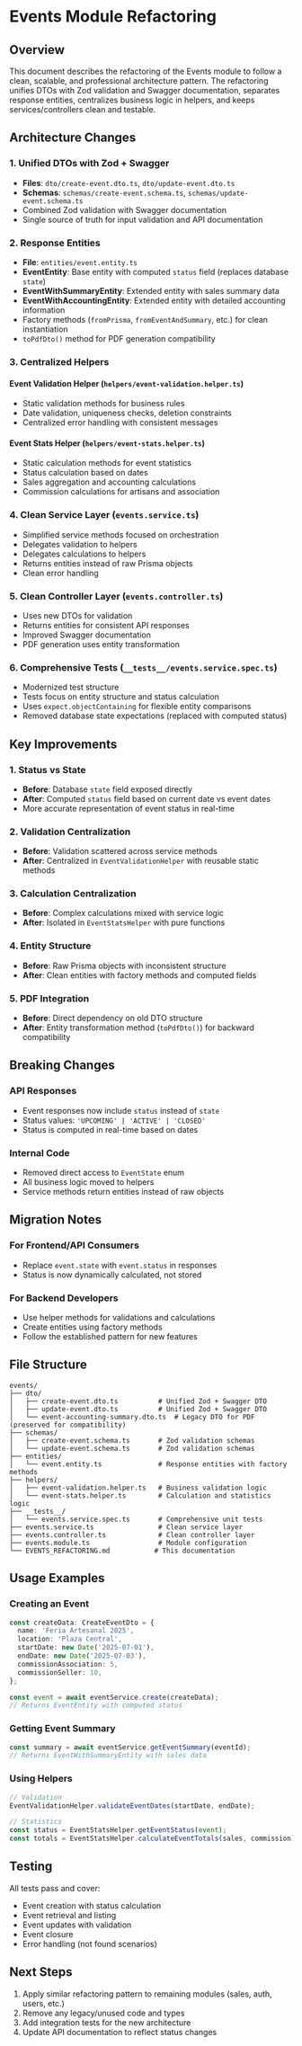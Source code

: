 # Events Module Refactoring

## Overview
This document describes the refactoring of the Events module to follow a clean, scalable, and professional architecture pattern. The refactoring unifies DTOs with Zod validation and Swagger documentation, separates response entities, centralizes business logic in helpers, and keeps services/controllers clean and testable.

## Architecture Changes

### 1. Unified DTOs with Zod + Swagger
- **Files**: `dto/create-event.dto.ts`, `dto/update-event.dto.ts`
- **Schemas**: `schemas/create-event.schema.ts`, `schemas/update-event.schema.ts`
- Combined Zod validation with Swagger documentation
- Single source of truth for input validation and API documentation

### 2. Response Entities
- **File**: `entities/event.entity.ts`
- **EventEntity**: Base entity with computed `status` field (replaces database `state`)
- **EventWithSummaryEntity**: Extended entity with sales summary data
- **EventWithAccountingEntity**: Extended entity with detailed accounting information
- Factory methods (`fromPrisma`, `fromEventAndSummary`, etc.) for clean instantiation
- `toPdfDto()` method for PDF generation compatibility

### 3. Centralized Helpers
#### Event Validation Helper (`helpers/event-validation.helper.ts`)
- Static validation methods for business rules
- Date validation, uniqueness checks, deletion constraints
- Centralized error handling with consistent messages

#### Event Stats Helper (`helpers/event-stats.helper.ts`)
- Static calculation methods for event statistics
- Status calculation based on dates
- Sales aggregation and accounting calculations
- Commission calculations for artisans and association

### 4. Clean Service Layer (`events.service.ts`)
- Simplified service methods focused on orchestration
- Delegates validation to helpers
- Delegates calculations to helpers
- Returns entities instead of raw Prisma objects
- Clean error handling

### 5. Clean Controller Layer (`events.controller.ts`)
- Uses new DTOs for validation
- Returns entities for consistent API responses
- Improved Swagger documentation
- PDF generation uses entity transformation

### 6. Comprehensive Tests (`__tests__/events.service.spec.ts`)
- Modernized test structure
- Tests focus on entity structure and status calculation
- Uses `expect.objectContaining` for flexible entity comparisons
- Removed database state expectations (replaced with computed status)

## Key Improvements

### 1. Status vs State
- **Before**: Database `state` field exposed directly
- **After**: Computed `status` field based on current date vs event dates
- More accurate representation of event status in real-time

### 2. Validation Centralization
- **Before**: Validation scattered across service methods
- **After**: Centralized in `EventValidationHelper` with reusable static methods

### 3. Calculation Centralization
- **Before**: Complex calculations mixed with service logic
- **After**: Isolated in `EventStatsHelper` with pure functions

### 4. Entity Structure
- **Before**: Raw Prisma objects with inconsistent structure
- **After**: Clean entities with factory methods and computed fields

### 5. PDF Integration
- **Before**: Direct dependency on old DTO structure
- **After**: Entity transformation method (`toPdfDto()`) for backward compatibility

## Breaking Changes

### API Responses
- Event responses now include `status` instead of `state`
- Status values: `'UPCOMING' | 'ACTIVE' | 'CLOSED'`
- Status is computed in real-time based on dates

### Internal Code
- Removed direct access to `EventState` enum
- All business logic moved to helpers
- Service methods return entities instead of raw objects

## Migration Notes

### For Frontend/API Consumers
- Replace `event.state` with `event.status` in responses
- Status is now dynamically calculated, not stored

### For Backend Developers
- Use helper methods for validations and calculations
- Create entities using factory methods
- Follow the established pattern for new features

## File Structure
```
events/
├── dto/
│   ├── create-event.dto.ts          # Unified Zod + Swagger DTO
│   ├── update-event.dto.ts          # Unified Zod + Swagger DTO
│   └── event-accounting-summary.dto.ts  # Legacy DTO for PDF (preserved for compatibility)
├── schemas/
│   ├── create-event.schema.ts       # Zod validation schemas
│   └── update-event.schema.ts       # Zod validation schemas
├── entities/
│   └── event.entity.ts              # Response entities with factory methods
├── helpers/
│   ├── event-validation.helper.ts   # Business validation logic
│   └── event-stats.helper.ts        # Calculation and statistics logic
├── __tests__/
│   └── events.service.spec.ts       # Comprehensive unit tests
├── events.service.ts                # Clean service layer
├── events.controller.ts             # Clean controller layer
├── events.module.ts                 # Module configuration
└── EVENTS_REFACTORING.md           # This documentation
```

## Usage Examples

### Creating an Event
```typescript
const createData: CreateEventDto = {
  name: 'Feria Artesanal 2025',
  location: 'Plaza Central',
  startDate: new Date('2025-07-01'),
  endDate: new Date('2025-07-03'),
  commissionAssociation: 5,
  commissionSeller: 10,
};

const event = await eventService.create(createData);
// Returns EventEntity with computed status
```

### Getting Event Summary
```typescript
const summary = await eventService.getEventSummary(eventId);
// Returns EventWithSummaryEntity with sales data
```

### Using Helpers
```typescript
// Validation
EventValidationHelper.validateEventDates(startDate, endDate);

// Statistics
const status = EventStatsHelper.getEventStatus(event);
const totals = EventStatsHelper.calculateEventTotals(sales, commission);
```

## Testing
All tests pass and cover:
- Event creation with status calculation
- Event retrieval and listing
- Event updates with validation
- Event closure
- Error handling (not found scenarios)

## Next Steps
1. Apply similar refactoring pattern to remaining modules (sales, auth, users, etc.)
2. Remove any legacy/unused code and types
3. Add integration tests for the new architecture
4. Update API documentation to reflect status changes

